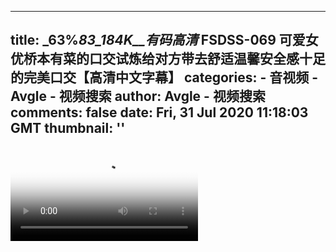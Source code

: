 
---
title: _63%_83_184K__有码高清_ FSDSS-069 可爱女优桥本有菜的口交试炼给对方带去舒适温馨安全感十足的完美口交【高清中文字幕】
categories: 
    - 音视频
    - Avgle - 视频搜索
author: Avgle - 视频搜索
comments: false
date: Fri, 31 Jul 2020 11:18:03 GMT
thumbnail: ''
---

<div>   
<video controls loop poster="https://static-clst.avgle.com/videos/tmb13/421604/1.jpg" src="https://static-clst.avgle.com/videos/tmb13/421604/preview.mp4"></video>  
</div>
            